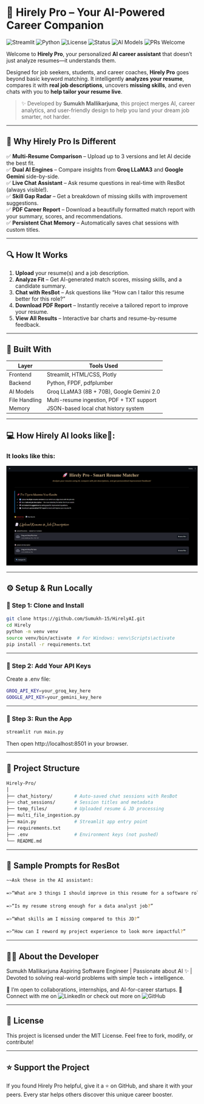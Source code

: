 # 🧠 Hirely Pro – Your AI-Powered Career Companion

![Streamlit](https://img.shields.io/badge/Built%20With-Streamlit-FF4B4B?logo=streamlit&logoColor=white) ![Python](https://img.shields.io/badge/Python-3.10+-3776AB?logo=python&logoColor=white) ![License](https://img.shields.io/github/license/Sumukh-15/Hirely-Pro?style=flat) ![Status](https://img.shields.io/badge/Status-In%20Progress-yellow) ![AI Models](https://img.shields.io/badge/AI-Groq%20LLaMA3%20%7C%20Gemini-blueviolet?logo=openai) ![PRs Welcome](https://img.shields.io/badge/PRs-welcome-brightgreen.svg?style=flat)

Welcome to **Hirely Pro**, your personalized **AI career assistant** that doesn’t just analyze resumes—it understands them.

Designed for job seekers, students, and career coaches, **Hirely Pro** goes beyond basic keyword matching. It intelligently **analyzes your resume**, compares it with **real job descriptions**, uncovers **missing skills**, and even chats with you to **help tailor your resume live**.

> ✨ Developed by **Sumukh Mallikarjuna**, this project merges AI, career analytics, and user-friendly design to help you land your dream job smarter, not harder.

---

## 🎁 Why Hirely Pro Is Different

✅ **Multi-Resume Comparison** – Upload up to 3 versions and let AI decide the best fit.  
✅ **Dual AI Engines** – Compare insights from **Groq LLaMA3** and **Google Gemini** side-by-side.  
✅ **Live Chat Assistant** – Ask resume questions in real-time with ResBot (always visible!).  
✅ **Skill Gap Radar** – Get a breakdown of missing skills with improvement suggestions.  
✅ **PDF Career Report** – Download a beautifully formatted match report with your summary, scores, and recommendations.  
✅ **Persistent Chat Memory** – Automatically saves chat sessions with custom titles.

---

## 🔍 How It Works

1. **Upload** your resume(s) and a job description.
2. **Analyze Fit** – Get AI-generated match scores, missing skills, and a candidate summary.
3. **Chat with ResBot** – Ask questions like “How can I tailor this resume better for this role?”
4. **Download PDF Report** – Instantly receive a tailored report to improve your resume.
5. **View All Results** – Interactive bar charts and resume-by-resume feedback.

---

## 🧱 Built With

| Layer        | Tools Used                                  |
|--------------|---------------------------------------------|
| Frontend     | Streamlit, HTML/CSS, Plotly                 |
| Backend      | Python, FPDF, pdfplumber                    |
| AI Models    | Groq LLaMA3 (8B + 70B), Google Gemini 2.0   |
| File Handling| Multi-resume ingestion, PDF + TXT support   |
| Memory       | JSON-based local chat history system        |

---

## 💻 How Hirely AI looks like🤔:

### It looks like this:

![UI](UI.png)

---

## ⚙️ Setup & Run Locally

### 🔐 Step 1: Clone and Install

```bash
git clone https://github.com/Sumukh-15/HirelyAI.git
cd Hirely
python -m venv venv
source venv/bin/activate  # For Windows: venv\Scripts\activate
pip install -r requirements.txt
```
---

### 🔑 Step 2: Add Your API Keys
Create a .env file:
```bash
GROQ_API_KEY=your_groq_key_here
GOOGLE_API_KEY=your_gemini_key_here
```

---

### 🚀 Step 3: Run the App
```bash
streamlit run main.py
```
Then open http://localhost:8501 in your browser.

---

## 📁 Project Structure
```bash
Hirely-Pro/
│
├── chat_history/        # Auto-saved chat sessions with ResBot
├── chat_sessions/       # Session titles and metadata
├── temp_files/          # Uploaded resume & JD processing
├── multi_file_ingestion.py
├── main.py              # Streamlit app entry point
├── requirements.txt
├── .env                 # Environment keys (not pushed)
└── README.md
```

---

## 🧠 Sample Prompts for ResBot

```bash
~~Ask these in the AI assistant:

=>“What are 3 things I should improve in this resume for a software role?”

=>“Is my resume strong enough for a data analyst job?”

=>“What skills am I missing compared to this JD?”

=>“How can I reword my project experience to look more impactful?”
```

---

## 👨‍💻 About the Developer


Sumukh Mallikarjuna
Aspiring Software Engineer | Passionate about AI ✨ | Devoted to solving real-world problems with simple tech + intelligence.

💼 I’m open to collaborations, internships, and AI-for-career startups.
💬 Connect with me on ![LinkedIn](https://www.linkedin.com/in/sumukh-mallikarjuna-6553b3321/) or check out more on ![GitHub](https://github.com/Sumukh-15/)

---

## 📃 License

This project is licensed under the MIT License.
Feel free to fork, modify, or contribute!

---

## ⭐️ Support the Project

If you found Hirely Pro helpful, give it a ⭐️ on GitHub, and share it with your peers. Every star helps others discover this unique career booster.